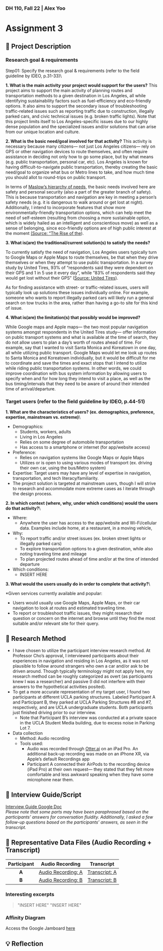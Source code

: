 ### DH 110, Fall 22 | Alex Yoo
# Assignment 3
## :small_blue_diamond: Project Description

### Research goal & requirements

Step01: Specify the research goal & requirements (refer to the field guideline by IDEO, p.31-33)\

**1. What is the main activity your project would support for the users?**
This project aims to support the main activity of planning routes and transportation methods to a given destination in Los Angeles, all while identifying sustainability factors such as fuel-efficiency and eco-friendly options. It also aims to support the secondary issue of troubleshooting traffic-related issues such as reporting traffic due to construction, illegally parked cars, and civic technical issues (e.g. broken traffic lights). Note that this project limits itself to Los Angeles-specific issues due to our highly dense population and the specialized issues and/or solutions that can arise from our unique location and culture.

**2. What is the basic need/goal involved for that activity?**
This activity is necessary because many citizens— not just Los Angeles citizens— rely on GPS or other navigation devices to route themselves, and often require assistance in deciding not only how to go some place, but by what means (e.g. public transportation, personal car, etc). Los Angeles is known for having difficult-to-navigate public transportation, thereby creating the basic need/goal to organize what bus or Metro lines to take, and how much time you should allot to round-trips on public transport.

In terms of [Maslow’s hierarchy of needs](https://en.wikipedia.org/wiki/Maslow%27s_hierarchy_of_needs), the basic needs involved here are safety and personal security (also a part of the greater branch of safety). This is because transportation and navigation are key in meeting a person’s safety needs (e.g. it is dangerous to walk around or get lost at night). Additionally, I intend to incorporate features that show more environmentally-friendly transportation options, which can help meet the need of self-esteem (resulting from choosing a more sustainable option, which is widely hailed as an intelligent and conscientious move) as well as a sense of belonging, since eco-friendly options are of high public interest at the moment [(Source: “The Rise of the](https://www.strategy-business.com/article/The-rise-of-the-eco-friendly-consumer)). 

**3. What is(are) the traditional/current solution(s) to satisfy the needs?**

To currently satisfy the need of navigation, Los Angeles users typically turn to Google Maps or Apple Maps to route themselves, be that when they drive themselves or when they attempt to use public transportation. In a survey study by United Tires, 93% of “respondents said they were dependent on their GPS and 1 in 5 use it every day”, while “83% of respondents said they would get lost without their GPS” ([Source: United Tires](https://www.utires.com/articles/where-drivers-need-gps-the-most/)).

As for finding assistance with street- or traffic-related issues, users will typically look up solutions these issues individually online. For example, someone who wants to report illegally parked cars will likely run a general search on tow trucks in the area, rather than having a go-to site for this kind of issue. 

**4. What is(are) the limitation(s) that possibly would be improved?**

While Google maps and Apple maps— the two most popular navigation systems amongst respondents in the United Tires study— offer information on public transport systems and what is available at the time of search, they do not allow users to plan a day’s worth of routes ahead of time. For example, say that I wanted to visit Santa Monica and Koreatown in one day, all while utilizing public transport. Google Maps would let me look up routes to Santa Monica and Koreatown individually, but it would be difficult for me to coordinate and save the times and exact stops that I intend to utilize while riding public transportation systems. In other words, we could improve coordination with bus system information by allowing users to specify when and for how long they intend to visit a place, as well as the bus timing/intervals that they need to be aware of around their intended time of arrival/departure. 

### Target users (refer to the field guideline by IDEO, p.44-51)

**1. What are the characteristics of users? (ex. demographics, preference, expertise, mainstream vs. extreme)**\

- Demographics:
    - Students, workers, adults
    - Living in Los Angeles
    - Relies on some degree of automobile transportation
    - Has access to a smartphone or internet (for app/website access)
- Preference:
    - Relies on navigation systems like Google Maps or Apple Maps
    - Utilizes or is open to using various modes of transport (ex. driving their own car, using the bus/Metro system)
- Expertise: Target users may have any level of expertise in navigation, transportation, and tech literacy/familiarity.
- The project solution is targeted at mainstream users, though I will strive to research and accommodate more extreme cases as I iterate through the design process.

**2. In which context (where, why, under which conditions) would the users do that activity?**\
- Where: 
    - Anywhere the user has access to the app/website and Wi-Fi/cellular data. Examples include home, at a restaurant, in a moving vehicle,
- Why: 
    - To report traffic and/or street issues (ex. broken street lights or illegally parked cars)
    - To explore transportation options to a given destination, while also noting traveling time and mileage
    - To plan projected routes ahead of time and/or at the time of intended departure
- Which conditions:
    - INSERT HERE
        
**3. What would the users usually do in order to complete that activity?**\

*Given services currently available and popular:

- Users would usually use Google Maps, Apple Maps, or their car navigation to look at routes and estimated traveling time.
- To report or troubleshoot traffic issues, they might research their question or concern on the internet and browse until they find the most suitable and/or relevant site for their query.

## :small_blue_diamond: Research Method

- I have chosen to utilize the participant interview research method. At Professor Cho’s approval, I interviewed participants about their experiences in navigation and residing in Los Angeles, as it was not plausible to follow around strangers who own a car and/or ask to be driven around. Though typically terminology might not apply here, my research method can be roughly categorized as overt (as participants knew I was a researcher) and passive (I did not interfere with their answers to the hypothetical activities posited).
- To get a more accurate representation of my target user, I found two participants at different UCLA parking structures. Labeled Participant A and Participant B, they parked at UCLA Parking Structures #8 and #7, respectively, and are UCLA undergraduate students. Both participants just finished driving prior to our interview.
    - Note that Participant B’s interview was conducted at a private space in the UCLA Student Media building, due to excess noise in Parking Lot 7.
- Data collection
    - Method: Audio recording
    - Tools used:
        - Audio was recorded through [Otter.ai](http://Otter.ai) on an iPad Pro. An additional back-up recording was made on an iPhone XR, via Apple’s default Recordings app
        - Participant A connected their AirPods to the recording device (iPad Pro) at their own request— they stated that they felt more comfortable and less awkward speaking when they have some microphone near them.

## :small_blue_diamond: Interview Guide/Script

[Interview Guide Google Doc](https://docs.google.com/document/d/1GGkm1xfr-2ujvXvhCqpXRNmkW0pxDSDwYxur1dNQg0k/edit?usp=sharing)\
*Please note that some parts may have been paraphrased based on the participants’ answers for conversation fluidity. Additionally, I asked a few follow-up questions based on the participants’ answers, as seen in the transcript.*

## :small_blue_diamond: Representative Data Files (Audio Recording + Transcript)

| **Participant** | Audio Recording | Transcript |
| :---: | :---: | :---: | 
| **A** | [Audio Recording: A]()| [Transcript: A]()|
| **B** | [Audio Recording: B]() | [Transcript: B]()|

### Interesting excerpts
> "INSERT HERE"
> "INSERT HERE"

### Affinity Diagram 
Access the Google Jamboard [here](https://jamboard.google.com/d/1WQhKhfmTVwRWVaMMKcfz-ryMCnpLUjUkdUbJ2fs6mtI/edit?usp=sharing)

## 💡 Reflection 
